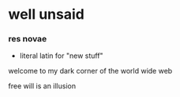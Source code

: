 # well unsaid

### **res novae**  
- literal latin for "new stuff"

welcome to my dark corner of the world wide web



free will is an illusion 
